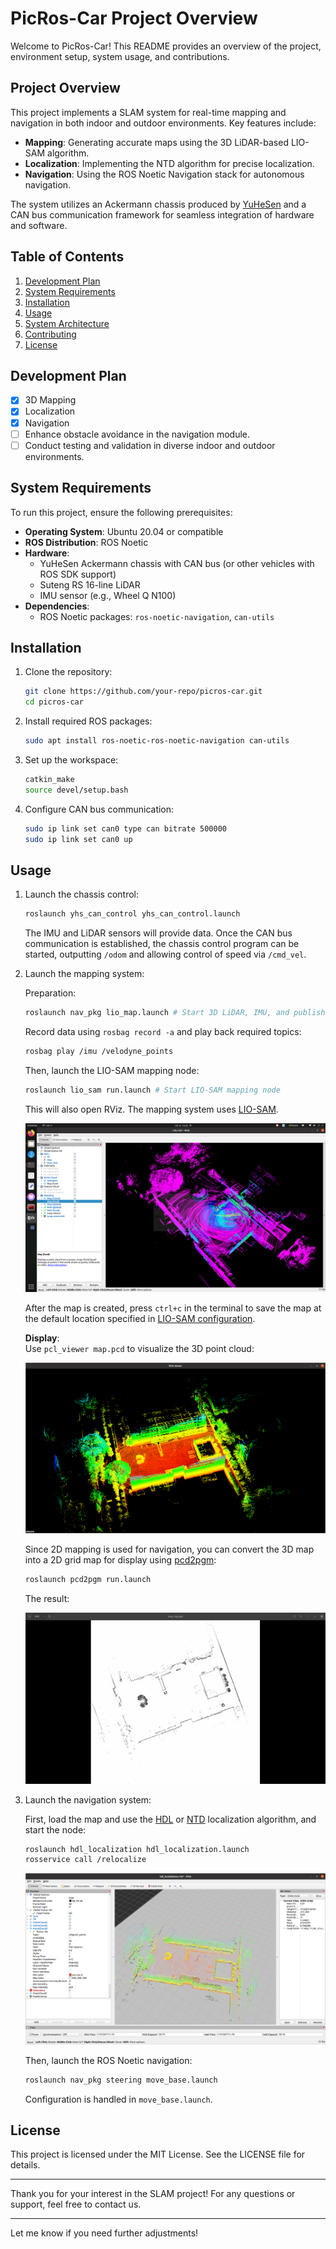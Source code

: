 # PicRos-Car Project Overview

Welcome to PicRos-Car! This README provides an overview of the project, environment setup, system usage, and contributions.

## Project Overview
This project implements a SLAM system for real-time mapping and navigation in both indoor and outdoor environments. Key features include:

- **Mapping**: Generating accurate maps using the 3D LiDAR-based LIO-SAM algorithm.
- **Localization**: Implementing the NTD algorithm for precise localization.
- **Navigation**: Using the ROS Noetic Navigation stack for autonomous navigation.

The system utilizes an Ackermann chassis produced by [YuHeSen](https://www.yuhesen.com/index.aspx) and a CAN bus communication framework for seamless integration of hardware and software.

## Table of Contents
1. [Development Plan](#development-plan)
2. [System Requirements](#system-requirements)
3. [Installation](#installation)
4. [Usage](#usage)
5. [System Architecture](#system-architecture)
6. [Contributing](#contributing)
7. [License](#license)

## Development Plan
- [x] 3D Mapping
- [x] Localization
- [x] Navigation
- [ ] Enhance obstacle avoidance in the navigation module.
- [ ] Conduct testing and validation in diverse indoor and outdoor environments.

## System Requirements
To run this project, ensure the following prerequisites:

- **Operating System**: Ubuntu 20.04 or compatible
- **ROS Distribution**: ROS Noetic
- **Hardware**:
  - YuHeSen Ackermann chassis with CAN bus (or other vehicles with ROS SDK support)
  - Suteng RS 16-line LiDAR
  - IMU sensor (e.g., Wheel Q N100)
- **Dependencies**:
  - ROS Noetic packages: `ros-noetic-navigation`, `can-utils`

## Installation

1. Clone the repository:
   ```bash
   git clone https://github.com/your-repo/picros-car.git
   cd picros-car
   ```

2. Install required ROS packages:
   ```bash
   sudo apt install ros-noetic-ros-noetic-navigation can-utils
   ```

3. Set up the workspace:
   ```bash
   catkin_make
   source devel/setup.bash
   ```

4. Configure CAN bus communication:
   ```bash
   sudo ip link set can0 type can bitrate 500000
   sudo ip link set can0 up
   ```

## Usage

1. Launch the chassis control:
   ```bash
   roslaunch yhs_can_control yhs_can_control.launch  
   ```

   The IMU and LiDAR sensors will provide data. Once the CAN bus communication is established, the chassis control program can be started, outputting `/odom` and allowing control of speed via `/cmd_vel`.

2. Launch the mapping system:
   
   Preparation:
   ```bash
   roslaunch nav_pkg lio_map.launch # Start 3D LiDAR, IMU, and publish TF transformations
   ```

   Record data using `rosbag record -a` and play back required topics:
   ```bash
   rosbag play /imu /velodyne_points
   ```

   Then, launch the LIO-SAM mapping node:
   ```bash
   roslaunch lio_sam run.launch # Start LIO-SAM mapping node
   ```

   This will also open RViz. The mapping system uses [LIO-SAM](src/LIO-SAM/README.md).

   ![lio_sam_rviz](./docs/figures/lio_sam_rviz.png)

   After the map is created, press `ctrl+c` in the terminal to save the map at the default location specified in [LIO-SAM configuration](src/LIO-SAM/config/params.yaml).

   **Display**:  
   Use `pcl_viewer map.pcd` to visualize the 3D point cloud:

   ![map_pcv](docs/figures/map_pcd.png)

   Since 2D mapping is used for navigation, you can convert the 3D map into a 2D grid map for display using [pcd2pgm](https://github.com/Hinson-A/pcd2pgm_package):

   ```bash
   roslaunch pcd2pgm run.launch
   ```

   The result:

   ![Alt text](docs/figures/map_2d.png)

3. Launch the navigation system:

   First, load the map and use the [HDL](https://github.com/koide3/hdl_localization) or [NTD](https://github.com/FAIRSpace-AdMaLL/ndt_localizer) localization algorithm, and start the node:
   ```bash
   roslaunch hdl_localization hdl_localization.launch
   rosservice call /relocalize
   ```

   ![Alt text](docs/figures/hdl_mapping.png)

   Then, launch the ROS Noetic navigation:
   ```bash
   roslaunch nav_pkg steering move_base.launch
   ```

   Configuration is handled in `move_base.launch`.

## License
This project is licensed under the MIT License. See the LICENSE file for details.

---

Thank you for your interest in the SLAM project! For any questions or support, feel free to contact us.

---

Let me know if you need further adjustments!